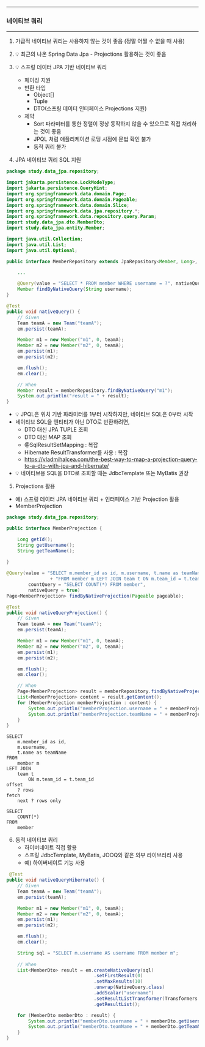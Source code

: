 -----
### 네이티브 쿼리
-----
1. 가급적 네이티브 쿼리는 사용하지 않는 것이 좋음 (정말 어쩔 수 없을 때 사용)
2. 💡 최근의 나온 Spring Data Jpa - Projections 활용하는 것이 좋음
3. 💡 스프링 데이터 JPA 기반 네이티브 쿼리
   - 페이징 지원
   - 반환 타입
     + Object[]
     + Tuple
     + DTO(스프링 데이터 인터페이스 Projections 지원)
   - 제약
     + Sort 파라미터를 통한 정렬이 정상 동작하지 않을 수 있으므로 직접 처리하는 것이 좋음
     + JPQL 처럼 애플리케이션 로딩 시점에 문법 확인 불가
     + 동적 쿼리 불가

4. JPA 네이티브 쿼리 SQL 지원
```java
package study.data_jpa.repository;

import jakarta.persistence.LockModeType;
import jakarta.persistence.QueryHint;
import org.springframework.data.domain.Page;
import org.springframework.data.domain.Pageable;
import org.springframework.data.domain.Slice;
import org.springframework.data.jpa.repository.*;
import org.springframework.data.repository.query.Param;
import study.data_jpa.dto.MemberDto;
import study.data_jpa.entity.Member;

import java.util.Collection;
import java.util.List;
import java.util.Optional;

public interface MemberRepository extends JpaRepository<Member, Long>, MemberRepositoryCustom, JpaSpecificationExecutor<Member> {

    ...

    @Query(value = "SELECT * FROM member WHERE username = ?", nativeQuery = true)
    Member findByNativeQuery(String username);
}
```
```java
@Test
public void nativeQuery() {
    // Given
    Team teamA = new Team("teamA");
    em.persist(teamA);

    Member m1 = new Member("m1", 0, teamA);
    Member m2 = new Member("m2", 0, teamA);
    em.persist(m1);
    em.persist(m2);

    em.flush();
    em.clear();

    // When
    Member result = memberRepository.findByNativeQuery("m1");
    System.out.println("result = " + result);
}
```

  - 💡 JPQL은 위치 기반 파라미터를 1부터 시작하지만, 네이티브 SQL은 0부터 시작
  - 네이티브 SQL을 엔티티가 아닌 DTO로 반환하려면,
    + DTO 대신 JPA TUPLE 조회
    + DTO 대신 MAP 조회
    + @SqlResultSetMapping : 복잡
    + Hibernate ResultTransformer를 사용 : 복잡
    + https://vladmihalcea.com/the-best-way-to-map-a-projection-query-to-a-dto-with-jpa-and-hibernate/
  - 💡 네이티브용 SQL을 DTO로 조회할 때는 JdbcTemplate 또는 MyBatis 권장

5. Projections 활용
  - 예) 스프링 데이터 JPA 네이티브 쿼리 + 인터페이스 기반 Projection 활용
  - MemberProjection
```java
package study.data_jpa.repository;

public interface MemberProjection {

    Long getId();
    String getUsername();
    String getTeamName();
    
}
```
```java
@Query(value = "SELECT m.member_id as id, m.username, t.name as teamName "
                + "FROM member m LEFT JOIN team t ON m.team_id = t.team_id",
        countQuery = "SELECT COUNT(*) FROM member",
        nativeQuery = true)
Page<MemberProjection> findByNativeProjection(Pageable pageable);
```
```java
@Test
public void nativeQueryProjection() {
    // Given
    Team teamA = new Team("teamA");
    em.persist(teamA);

    Member m1 = new Member("m1", 0, teamA);
    Member m2 = new Member("m2", 0, teamA);
    em.persist(m1);
    em.persist(m2);

    em.flush();
    em.clear();

    // When
    Page<MemberProjection> result = memberRepository.findByNativeProjection(PageRequest.of(0, 10));
    List<MemberProjection> content = result.getContent();
    for (MemberProjection memberProjection : content) {
        System.out.println("memberProjection.username = " + memberProjection.getUsername());
        System.out.println("memberProjection.teamName = " + memberProjection.getTeamName());
    }
}
```
```
SELECT
    m.member_id as id,
    m.username,
    t.name as teamName 
FROM
    member m 
LEFT JOIN
    team t 
        ON m.team_id = t.team_id 
offset
    ? rows 
fetch
    next ? rows only

SELECT
    COUNT(*) 
FROM
    member
```

6. 동적 네이티브 쿼리
   - 하이버네이트 직접 활용
   - 스프링 JdbcTemplate, MyBatis, JOOQ와 같은 외부 라이브러리 사용
   - 예) 하이버네이트 기능 사용
```java
 @Test
public void nativeQueryHibernate() {
    // Given
    Team teamA = new Team("teamA");
    em.persist(teamA);

    Member m1 = new Member("m1", 0, teamA);
    Member m2 = new Member("m2", 0, teamA);
    em.persist(m1);
    em.persist(m2);

    em.flush();
    em.clear();

    String sql = "SELECT m.username AS username FROM member m";
            
    // When
    List<MemberDto> result = em.createNativeQuery(sql)
                                .setFirstResult(0)
                                .setMaxResults(10)
                                .unwrap(NativeQuery.class)
                                .addScalar("username")
                                .setResultListTransformer(Transformers.aliasToBean(MemberDto.class))
                                .getResultList();

    for (MemberDto memberDto : result) {
        System.out.println("memberDto.username = " + memberDto.getUsername());
        System.out.println("memberDto.teamName = " + memberDto.getTeamName());
    }
}
```
